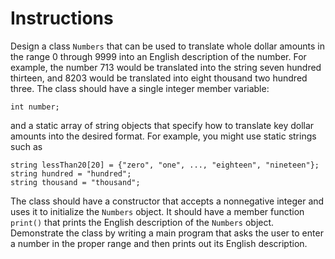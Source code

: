 # Instructions  

Design a class `Numbers` that can be used to translate whole dollar amounts in the range 0 through 9999 into an English description of the number. For example, the number 713 would be translated into the string seven hundred thirteen, and 8203 would be translated into eight thousand two hundred three. The class should have a single integer member variable:

`int number;`

and a static array of string objects that specify how to translate key dollar amounts into the desired format. For example, you might use static strings such as

`string lessThan20[20] = {"zero", "one", ..., "eighteen", "nineteen"};`    
`string hundred = "hundred";`    
`string thousand = "thousand";`

The class should have a constructor that accepts a nonnegative integer and uses it to initialize the `Numbers` object. It should have a member function `print()` that prints the English description of the `Numbers` object. Demonstrate the class by writing a main program that asks the user to enter a number in the proper range and then prints out its English description.